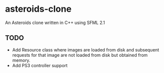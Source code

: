 asteroids-clone
===============

An Asteroids clone written in C++ using SFML 2.1

## TODO
* Add Resource class where images are loaded from disk and subsequent requests for that image are not loaded from disk but obtained from memory.
* Add PS3 controller support
